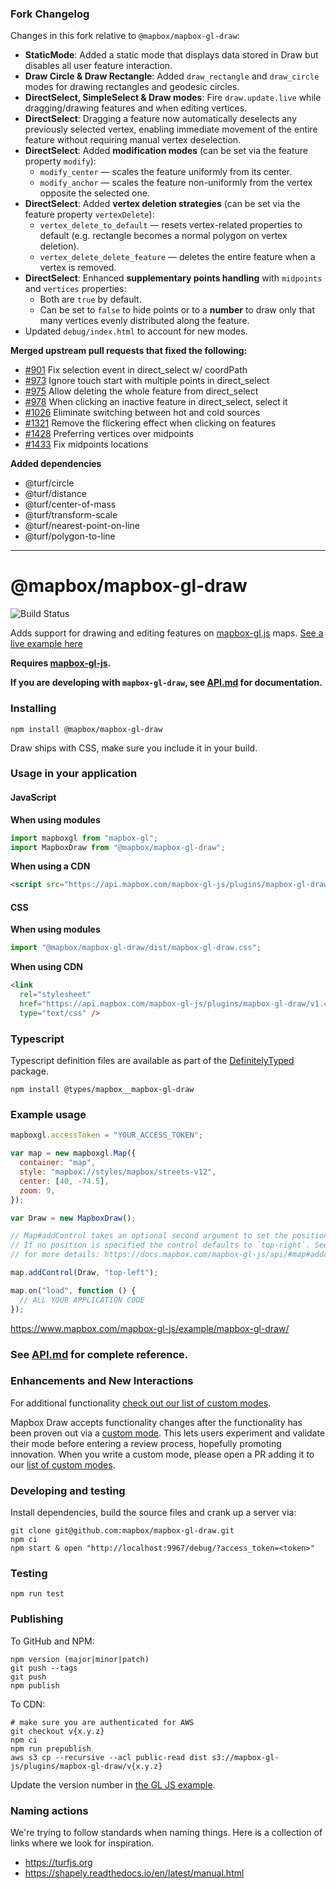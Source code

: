 ### Fork Changelog

Changes in this fork relative to `@mapbox/mapbox-gl-draw`:

- **StaticMode**: Added a static mode that displays data stored in Draw but disables all user feature interaction.
- **Draw Circle & Draw Rectangle**: Added `draw_rectangle` and `draw_circle` modes for drawing rectangles and geodesic circles.
- **DirectSelect, SimpleSelect & Draw modes**: Fire `draw.update.live` while dragging/drawing features and when editing vertices.
- **DirectSelect**: Dragging a feature now automatically deselects any previously selected vertex, enabling immediate movement of the entire feature without requiring manual vertex deselection.
- **DirectSelect**: Added **modification modes** (can be set via the feature property `modify`):
  - `modify_center` — scales the feature uniformly from its center.
  - `modify_anchor` — scales the feature non-uniformly from the vertex opposite the selected one.
- **DirectSelect**: Added **vertex deletion strategies** (can be set via the feature property `vertexDelete`):
  - `vertex_delete_to_default` — resets vertex-related properties to default (e.g. rectangle becomes a normal polygon on vertex deletion).
  - `vertex_delete_delete_feature` — deletes the entire feature when a vertex is removed.
- **DirectSelect**: Enhanced **supplementary points handling** with `midpoints` and `vertices` properties:
  - Both are `true` by default.
  - Can be set to `false` to hide points or to a **number** to draw only that many vertices evenly distributed along the feature.
- Updated `debug/index.html` to account for new modes.

**Merged upstream pull requests that fixed the following:**

- [#901](https://github.com/mapbox/mapbox-gl-draw/pull/901) Fix selection event in direct_select w/ coordPath
- [#973](https://github.com/mapbox/mapbox-gl-draw/pull/973) Ignore touch start with multiple points in direct_select
- [#975](https://github.com/mapbox/mapbox-gl-draw/pull/975) Allow deleting the whole feature from direct_select
- [#978](https://github.com/mapbox/mapbox-gl-draw/pull/978) When clicking an inactive feature in direct_select, select it
- [#1026](https://github.com/mapbox/mapbox-gl-draw/pull/1026) Eliminate switching between hot and cold sources
- [#1321](https://github.com/mapbox/mapbox-gl-draw/pull/1321) Remove the flickering effect when clicking on features
- [#1428](https://github.com/mapbox/mapbox-gl-draw/pull/1428) Preferring vertices over midpoints
- [#1433](https://github.com/mapbox/mapbox-gl-draw/pull/1433) Fix midpoints locations

**Added dependencies**

- @turf/circle
- @turf/distance
- @turf/center-of-mass
- @turf/transform-scale
- @turf/nearest-point-on-line
- @turf/polygon-to-line

---

# @mapbox/mapbox-gl-draw

![Build Status](https://github.com/mapbox/mapbox-gl-draw/actions/workflows/main.yml/badge.svg)

Adds support for drawing and editing features on [mapbox-gl.js](https://www.mapbox.com/mapbox-gl-js/) maps. [See a live example here](https://www.mapbox.com/mapbox-gl-js/example/mapbox-gl-draw/)

**Requires [mapbox-gl-js](https://github.com/mapbox/mapbox-gl-js).**

**If you are developing with `mapbox-gl-draw`, see [API.md](https://github.com/mapbox/mapbox-gl-draw/blob/main/docs/API.md) for documentation.**

### Installing

```
npm install @mapbox/mapbox-gl-draw
```

Draw ships with CSS, make sure you include it in your build.

### Usage in your application

#### JavaScript

**When using modules**

```js
import mapboxgl from "mapbox-gl";
import MapboxDraw from "@mapbox/mapbox-gl-draw";
```

**When using a CDN**

```html
<script src="https://api.mapbox.com/mapbox-gl-js/plugins/mapbox-gl-draw/v1.4.3/mapbox-gl-draw.js"></script>
```

#### CSS

**When using modules**

```js
import "@mapbox/mapbox-gl-draw/dist/mapbox-gl-draw.css";
```

**When using CDN**

```html
<link
  rel="stylesheet"
  href="https://api.mapbox.com/mapbox-gl-js/plugins/mapbox-gl-draw/v1.4.3/mapbox-gl-draw.css"
  type="text/css" />
```

### Typescript

Typescript definition files are available as part of the [DefinitelyTyped](https://github.com/DefinitelyTyped/DefinitelyTyped/tree/master/types/mapbox__mapbox-gl-draw) package.

```
npm install @types/mapbox__mapbox-gl-draw
```

### Example usage

```js
mapboxgl.accessToken = "YOUR_ACCESS_TOKEN";

var map = new mapboxgl.Map({
  container: "map",
  style: "mapbox://styles/mapbox/streets-v12",
  center: [40, -74.5],
  zoom: 9,
});

var Draw = new MapboxDraw();

// Map#addControl takes an optional second argument to set the position of the control.
// If no position is specified the control defaults to `top-right`. See the docs
// for more details: https://docs.mapbox.com/mapbox-gl-js/api/#map#addcontrol

map.addControl(Draw, "top-left");

map.on("load", function () {
  // ALL YOUR APPLICATION CODE
});
```

https://www.mapbox.com/mapbox-gl-js/example/mapbox-gl-draw/

### See [API.md](https://github.com/mapbox/mapbox-gl-draw/blob/main/docs/API.md) for complete reference.

### Enhancements and New Interactions

For additional functionality [check out our list of custom modes](https://github.com/mapbox/mapbox-gl-draw/blob/main/docs/MODES.md#available-custom-modes).

Mapbox Draw accepts functionality changes after the functionality has been proven out via a [custom mode](https://github.com/mapbox/mapbox-gl-draw/blob/main/docs/MODES.md#creating-modes-for-mapbox-draw). This lets users experiment and validate their mode before entering a review process, hopefully promoting innovation. When you write a custom mode, please open a PR adding it to our [list of custom modes](https://github.com/mapbox/mapbox-gl-draw/blob/main/docs/MODES.md#available-custom-modes).

### Developing and testing

Install dependencies, build the source files and crank up a server via:

```
git clone git@github.com:mapbox/mapbox-gl-draw.git
npm ci
npm start & open "http://localhost:9967/debug/?access_token=<token>"
```

### Testing

```
npm run test
```

### Publishing

To GitHub and NPM:

```
npm version (major|minor|patch)
git push --tags
git push
npm publish
```

To CDN:

```
# make sure you are authenticated for AWS
git checkout v{x.y.z}
npm ci
npm run prepublish
aws s3 cp --recursive --acl public-read dist s3://mapbox-gl-js/plugins/mapbox-gl-draw/v{x.y.z}
```

Update the version number in [the GL JS example](https://github.com/mapbox/mapbox-gl-js/blob/publisher-production/docs/pages/example/mapbox-gl-draw.html).

### Naming actions

We're trying to follow standards when naming things. Here is a collection of links where we look for inspiration.

- https://turfjs.org
- https://shapely.readthedocs.io/en/latest/manual.html
